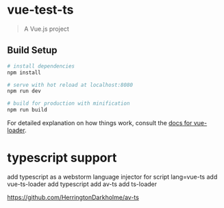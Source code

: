 # vue-test-ts

> A Vue.js project

## Build Setup

``` bash
# install dependencies
npm install

# serve with hot reload at localhost:8080
npm run dev

# build for production with minification
npm run build
```

For detailed explanation on how things work, consult the [docs for vue-loader](http://vuejs.github.io/vue-loader).

# typescript support


add typescript as a webstorm language injector for script lang=vue-ts
add vue-ts-loader
add typescript
add av-ts
add ts-loader

https://github.com/HerringtonDarkholme/av-ts